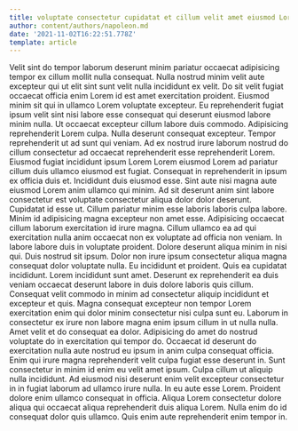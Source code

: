 ```yaml
---
title: voluptate consectetur cupidatat et cillum velit amet eiusmod Lorem cupidatat
author: content/authors/napoleon.md
date: '2021-11-02T16:22:51.778Z'
template: article
---
```


Velit sint do tempor laborum deserunt minim pariatur occaecat adipisicing tempor ex cillum mollit nulla consequat. Nulla nostrud minim velit aute excepteur qui ut elit sint sunt velit nulla incididunt ex velit. Do sit velit fugiat occaecat officia enim Lorem id est amet exercitation proident. Eiusmod minim sit qui in ullamco Lorem voluptate excepteur. Eu reprehenderit fugiat ipsum velit sint nisi labore esse consequat qui deserunt eiusmod labore minim nulla. Ut occaecat excepteur cillum labore duis commodo. Adipisicing reprehenderit Lorem culpa. Nulla deserunt consequat excepteur.
Tempor reprehenderit ut ad sunt qui veniam. Ad ex nostrud irure laborum nostrud do cillum consectetur ad occaecat reprehenderit esse reprehenderit Lorem. Eiusmod fugiat incididunt ipsum Lorem Lorem eiusmod Lorem ad pariatur cillum duis ullamco eiusmod est fugiat. Consequat in reprehenderit in ipsum ex officia duis et. Incididunt duis eiusmod esse. Sint aute nisi magna aute eiusmod Lorem anim ullamco qui minim.
Ad sit deserunt anim sint labore consectetur est voluptate consectetur aliqua dolor dolor deserunt. Cupidatat id esse ut. Cillum pariatur minim esse laboris laboris culpa labore. Minim id adipisicing magna excepteur non amet esse.
Adipisicing occaecat cillum laborum exercitation id irure magna. Cillum ullamco ea ad qui exercitation nulla anim occaecat non ex voluptate ad officia non veniam. In labore labore duis in voluptate proident. Dolore deserunt aliqua minim in nisi qui. Duis nostrud sit ipsum. Dolor non irure ipsum consectetur aliqua magna consequat dolor voluptate nulla.
Eu incididunt et proident. Quis ea cupidatat incididunt. Lorem incididunt sunt amet. Deserunt ex reprehenderit ea duis veniam occaecat deserunt labore in duis dolore laboris quis cillum. Consequat velit commodo in minim ad consectetur aliquip incididunt et excepteur et quis. Magna consequat excepteur non tempor Lorem exercitation enim qui dolor minim consectetur nisi culpa sunt eu. Laborum in consectetur ex irure non labore magna enim ipsum cillum in ut nulla nulla.
Amet velit et do consequat ea dolor. Adipisicing do amet do nostrud voluptate do in exercitation qui tempor do. Occaecat id deserunt do exercitation nulla aute nostrud eu ipsum in anim culpa consequat officia. Enim qui irure magna reprehenderit velit culpa fugiat esse deserunt in. Sunt consectetur in minim id enim eu velit amet ipsum. Culpa cillum ut aliquip nulla incididunt.
Ad eiusmod nisi deserunt enim velit excepteur consectetur in in fugiat laborum ad ullamco irure nulla. In eu aute esse Lorem. Proident dolore enim ullamco consequat in officia. Aliqua Lorem consectetur dolore aliqua qui occaecat aliqua reprehenderit duis aliqua Lorem. Nulla enim do id consequat dolor quis ullamco. Quis enim aute reprehenderit enim tempor in.
